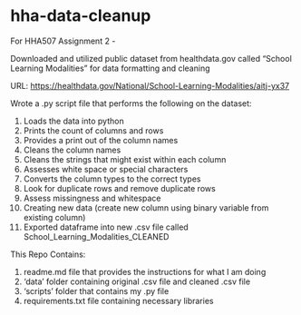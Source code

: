 # hha-data-cleanup
For HHA507 Assignment 2 - 

Downloaded and utilized public dataset from healthdata.gov called “School Learning Modalities” for data formatting and cleaning 

URL: https://healthdata.gov/National/School-Learning-Modalities/aitj-yx37 


Wrote a .py script file that performs the following on the dataset:
1. Loads the data into python
2. Prints the count of columns and rows
3. Provides a print out of the column names
4. Cleans the column names
5. Cleans the strings that might exist within each column
6. Assesses white space or special characters
7. Converts the column types to the correct types
8. Look for duplicate rows and remove duplicate rows
9. Assess missingness and whitespace
10. Creating new data (create new column using binary variable from existing column)
11. Exported dataframe into new .csv file called School_Learning_Modalities_CLEANED


This Repo Contains:
1. readme.md file that provides the instructions for what I am doing
2. ‘data’ folder containing original .csv file and cleaned .csv file
3. ‘scripts’ folder that contains my .py file
4. requirements.txt file containing necessary libraries

